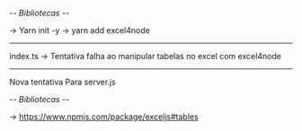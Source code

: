 -*- Bibliotecas -*-

 -> Yarn init -y
 -> yarn add excel4node



 --------
index.ts -> Tentativa falha ao manipular tabelas no excel com excel4node

---------
 Nova tentativa
 Para server.js
 
-*- Bibliotecas -*-

-> https://www.npmjs.com/package/exceljs#tables